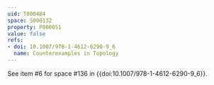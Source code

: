 ```yaml
---
uid: T000484
space: S000132
property: P000051
value: false
refs:
- doi: 10.1007/978-1-4612-6290-9_6
  name: Counterexamples in Topology
---
```


See item #6 for space #136 in {{doi:10.1007/978-1-4612-6290-9_6}}.
